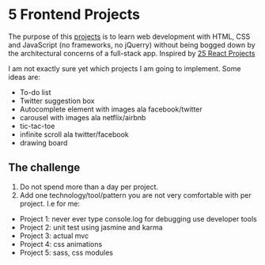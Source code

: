 # 5 Frontend Projects

The purpose of this [projects](https://hdorothea.github.io/5-frontend-projects/) is to learn web development with HTML, CSS and JavaScript (no frameworks, no jQuerry) without being bogged down by the architectural concerns of a full-stack app. Inspired by [25 React Projects](http://sean-smith.me/assets/portfolio/25-react-projects/index.html)

I am not exactly sure yet which projects I am going to implement. Some ideas are:

* To-do list
* Twitter suggestion box
* Autocomplete element with images ala facebook/twitter
* carousel with images ala netflix/airbnb
* tic-tac-toe
* infinite scroll ala twitter/facebook 
* drawing board

## The challenge

1. Do not spend more than a day per project. 
2. Add one technology/tool/pattern you are not very comfortable with per project. I.e for me:

* Project 1: never ever type console.log for debugging use developer tools
* Project 2: unit test using jasmine and karma
* Project 3: actual mvc
* Project 4: css animations
* Project 5: sass, css modules
